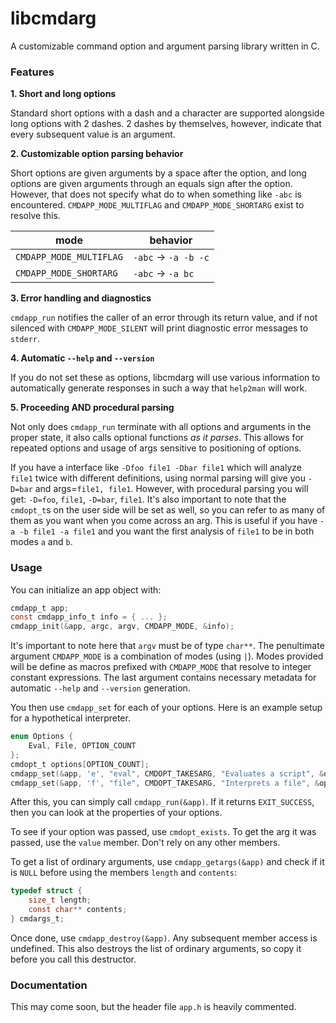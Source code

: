 # libcmdarg

A customizable command option and argument parsing library written in C.

### Features

**1. Short and long options**

Standard short options with a dash and a character are supported alongside long options with 2 dashes. 2 dashes by themselves, however, indicate that every subsequent value is an argument.

**2. Customizable option parsing behavior**

Short options are given arguments by a space after the option, and long options are given arguments through an equals sign after the option. However, that does not specify what do to when something like `-abc` is encountered. `CMDAPP_MODE_MULTIFLAG` and `CMDAPP_MODE_SHORTARG` exist to resolve this.

mode | behavior
---- | -------
`CMDAPP_MODE_MULTIFLAG` | `-abc` -> `-a -b -c`
`CMDAPP_MODE_SHORTARG` | `-abc` -> `-a bc`

**3. Error handling and diagnostics**

`cmdapp_run` notifies the caller of an error through its return value, and if not silenced with `CMDAPP_MODE_SILENT` will print diagnostic error messages to `stderr`.

**4. Automatic `--help` and `--version`**

If you do not set these as options, libcmdarg will use various information to automatically generate responses in such a way that `help2man` will work.

**5. Proceeding AND procedural parsing**

Not only does `cmdapp_run` terminate with all options and arguments in the proper state, it also calls optional functions *as it parses*. This allows for repeated options and usage of args sensitive to positioning of options.

If you have a interface like `-Dfoo file1 -Dbar file1` which will analyze `file1` twice with different definitions, using normal parsing will give you `-D=bar` and args=`file1, file1`. However, with procedural parsing you will get: `-D=foo`, `file1`, `-D=bar`, `file1`. It's also important to note that the `cmdopt_t`s on the user side will be set as well, so you can refer to as many of them as you want when you come across an arg. This is useful if you have `-a -b file1 -a file1` and you want the first analysis of `file1` to be in both modes `a` and `b`.

### Usage

You can initialize an app object with:

```c
cmdapp_t app;
const cmdapp_info_t info = { ... };
cmdapp_init(&app, argc, argv, CMDAPP_MODE, &info);
```

It's important to note here that `argv` must be of type `char**`. The penultimate argument `CMDAPP_MODE` is a combination of modes (using `|`). Modes provided will be define as macros prefixed with `CMDAPP_MODE` that resolve to integer constant expressions. The last argument contains necessary metadata for automatic `--help` and `--version` generation.

You then use `cmdapp_set` for each of your options. Here is an example setup for a hypothetical interpreter.

```c
enum Options {
    Eval, File, OPTION_COUNT
};
cmdopt_t options[OPTION_COUNT];
cmdapp_set(&app, 'e', "eval", CMDOPT_TAKESARG, "Evaluates a script", &options[Eval]);
cmdapp_set(&app, 'f', "file", CMDOPT_TAKESARG, "Interprets a file", &options[File]);
```

After this, you can simply call `cmdapp_run(&app)`. If it returns `EXIT_SUCCESS`, then you can look at the properties of your options.

To see if your option was passed, use `cmdopt_exists`. To get the arg it was passed, use the `value` member. Don't rely on any other members.

To get a list of ordinary arguments, use `cmdapp_getargs(&app)` and check if it is `NULL` before using the members `length` and `contents`:

```c
typedef struct {
    size_t length;
    const char** contents;
} cmdargs_t;
```

Once done, use `cmdapp_destroy(&app)`. Any subsequent member access is undefined. This also destroys the list of ordinary arguments, so copy it before you call this destructor.

### Documentation

This may come soon, but the header file `app.h` is heavily commented.
